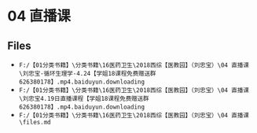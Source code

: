 # 04 直播课

## Files

- `F:/【01分类书籍】\分类书籍\16医药卫生\2018西综【医教园】（刘忠宝）\04 直播课\刘忠宝-循环生理学-4.24【学姐18课程免费赠送群626380178】.mp4.baiduyun.downloading`
- `F:/【01分类书籍】\分类书籍\16医药卫生\2018西综【医教园】（刘忠宝）\04 直播课\刘忠宝4.19日直播课程【学姐18课程免费赠送群626380178】.mp4.baiduyun.downloading`
- `F:/【01分类书籍】\分类书籍\16医药卫生\2018西综【医教园】（刘忠宝）\04 直播课\files.md`
